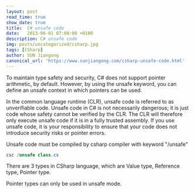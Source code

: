 ```yaml
---
layout: post
read_time: true
show_date: true
title:  C# unsafe code
date:   2013-06-01 07:00:00 +0100
description: C# unsafe code
img: posts/uncategorized/csharp.jpg
tags: [CSharp]
author: SUN Jiangong
canonical_url: 'https://www.sunjiangong.com/csharp-unsafe-code.html'
---
```


To maintain type safety and security, C# does not support pointer arithmetic, by default. However, by using the unsafe keyword, you can define an unsafe context in which pointers can be used. 

In the common language runtime (CLR), unsafe code is referred to as unverifiable code. Unsafe code in C# is not necessarily dangerous; it is just code whose safety cannot be verified by the CLR. The CLR will therefore only execute unsafe code if it is in a fully trusted assembly. If you use unsafe code, it is your responsibility to ensure that your code does not introduce security risks or pointer errors.

<!--more-->

Unsafe code must be compiled by csharp compiler with keyword "/unsafe"

```csharp
csc /unsafe class.cs
```

There are 3 types in CSharp language, which are Value type, Reference type, Pointer type. 

Pointer types can only be used in unsafe mode.
